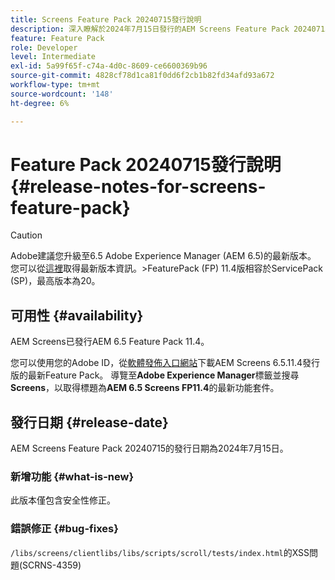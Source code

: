 ```yaml
---
title: Screens Feature Pack 20240715發行說明
description: 深入瞭解於2024年7月15日發行的AEM Screens Feature Pack 20240715。
feature: Feature Pack
role: Developer
level: Intermediate
exl-id: 5a99f65f-c74a-4d0c-8609-ce6600369b96
source-git-commit: 4828cf78d1ca81f0dd6f2cb1b82fd34afd93a672
workflow-type: tm+mt
source-wordcount: '148'
ht-degree: 6%

---
```


# Feature Pack 20240715發行說明 {#release-notes-for-screens-feature-pack}

>[!CAUTION]
>Adobe建議您升級至6.5 Adobe Experience Manager (AEM 6.5)的最新版本。 您可以從[這裡](https://experienceleague.adobe.com/zh-hant/docs/experience-manager-65/content/release-notes/release-notes)取得最新版本資訊。
>&#x200B;>FeaturePack (FP) 11.4版相容於ServicePack (SP)，最高版本為20。


## 可用性 {#availability}

AEM Screens已發行AEM 6.5 Feature Pack 11.4。

您可以使用您的Adobe ID，從[軟體發佈入口網站](https://experience.adobe.com/#/downloads/content/software-distribution/en/aem.html)下載AEM Screens 6.5.11.4發行版的最新Feature Pack。 導覽至&#x200B;**Adobe Experience Manager**&#x200B;標籤並搜尋&#x200B;**Screens**，以取得標題為&#x200B;**AEM 6.5 Screens FP11.4**&#x200B;的最新功能套件。

## 發行日期 {#release-date}

AEM Screens Feature Pack 20240715的發行日期為2024年7月15日。

### 新增功能 {#what-is-new}

此版本僅包含安全性修正。

### 錯誤修正 {#bug-fixes}

`/libs/screens/clientlibs/libs/scripts/scroll/tests/index.html`的XSS問題(SCRNS-4359)
